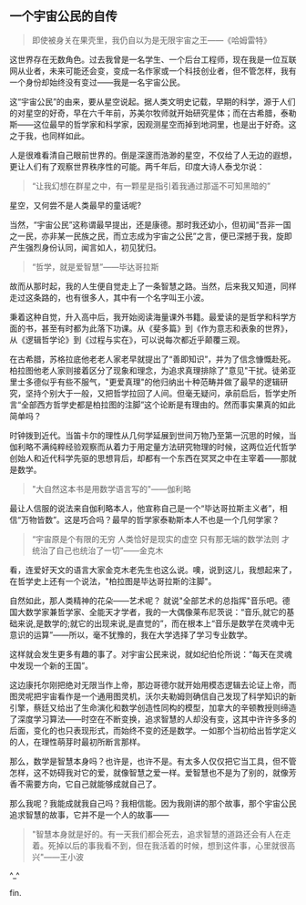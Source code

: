 ## 一个宇宙公民的自传 ##

>即使被身关在果壳里，我仍自以为是无限宇宙之王——《哈姆雷特》

这世界存在无数角色。过去我曾是一名学生、一个后台工程师，现在我是一位互联网从业者，未来可能还会变，变成一名作家或一个科技创业者，但不管怎样，我有一个身份却始终没有变过——我是一名宇宙公民。

这“宇宙公民”的由来，要从星空说起。据人类文明史记载，早期的科学，源于人们的对星空的好奇，早在六千年前，苏美尔牧师就开始研究星体；而在古希腊，泰勒斯——这位最早的哲学家和科学家，因观测星空而掉到地洞里，也是出于好奇。这之于我，也同样如此。


人是很难看清自己眼前世界的。倒是深邃而浩渺的星空，不仅给了人无边的遐想，更让人们有了观察世界秩序性的可能。两千年后，印度大诗人泰戈尔说：

>“让我幻想在群星之中，有一颗星是指引着我通过那遥不可知黑暗的”

星空，又何尝不是人类最早的童话呢?

当然，“宇宙公民”这称谓最早提出，还是康德。那时我还幼小，但初闻“吾非一国之一民，亦非某一民族之民，而立志成为宇宙之公民”之言，便已深撼于我，旋即产生强烈身份认同，闻言如人，初见犹归。

>“哲学，就是爱智慧”——毕达哥拉斯

故而从那时起，我的人生便自觉走上了一条智慧之路。当然，后来我又知道，同样走过这条路的，也有很多人，其中有一个名字叫王小波。

秉着这种自觉，升入高中后，我开始阅读海量课外书籍。最爱读的是哲学和科学方面的书，甚至有时都为此落下功课。从《斐多篇》到《作为意志和表象的世界》，从《逻辑哲学论》到《过程与实在》，可以说每次都近乎颠覆三观。

在古希腊，苏格拉底他老老人家老早就提出了“善即知识”，并为了信念慷慨赴死。柏拉图他老人家则接着区分了现象和理念，为追求真理排除了"意见"干扰。徒弟亚里士多德似乎有些不服气，"更爱真理"的他归纳出十种范畴并做了最早的逻辑研究，坚持个别大于一般，又把哲学拉回了人间。但毫无疑问，承前启后，哲学史所言“全部西方哲学史都是柏拉图的注脚”这个论断是有理由的。然而事实果真的如此简单吗？

时钟拨到近代。当笛卡尔的理性从几何学延展到世间万物乃至第一沉思的时候，当伽利略不满纯粹经验观察而从着力于用定量方法研究物理的时候，这两位近代哲学创始人和近代科学先驱的思想背后，却都有一个东西在冥冥之中在主宰着——那就是数学。

>"大自然这本书是用数学语言写的"——伽利略

最让人信服的说法来自伽利略本人，他宣称自己是一个“毕达哥拉斯主义者”，相信“万物皆数”。这是巧合吗？最早的哲学家泰勒斯本人不也是一个几何学家？

>“宇宙原是个有限的无穷
>人类恰好是现实的虚空
>只有那无端的数学法则
>才统治了自己也统治了一切”——金克木

看，连爱好天文的语言大家金克木老先生也这么说。噢，说到这儿，我想起来了，在哲学史上还有一个说法，"柏拉图是毕达哥拉斯的注脚"。

自然如此，那人类精神的花朵——艺术呢？
就说"全部艺术的总指挥"音乐吧。德国大数学家兼哲学家、全能天才学者，我的一大偶像莱布尼茨说：“音乐,就它的基础来说,是数学的;就它的出现来说,是直觉的”，而在根本上“音乐是数学在灵魂中无意识的运算”——所以，毫不犹豫的，我在大学选择了学习专业数学。

这样就会发生更多有趣的事了。对宇宙公民来说，就如纪伯伦所说：“每天在灵魂中发现一个新的王国”。

这边康托尔刚把绝对无限当作上帝，那边哥德尔就开始用模态逻辑去论证上帝，而图灵呢把宇宙看作是一个通用图灵机，沃尔夫勒姆则确信自己发现了科学知识的新引擎，蔡廷又给出了生命演化和数学创造性同构的模型，加拿大的辛顿教授则缔造了深度学习算法——时空在不断变换，追求智慧的人却没有变，这其中许许多多的后面，变化的也只表现形式，而始终不变的还是数学。一如那个当初给出哲学定义的人，在理性萌芽时最初所断言那样。

那么，数学是智慧本身吗？也许是，也许不是。有太多人仅仅把它当工具，但不管怎样，这不妨碍我对它的爱，就像智慧之爱一样。爱智慧也不是为了别的，就像芳香不需要方向，它自己就能够成就自己了。

那么我呢？我能成就我自己吗？我相信能。因为我刚讲的那个故事，那个宇宙公民追求智慧的故事，它并不是一个人的故事——
>"智慧本身就是好的。有一天我们都会死去，追求智慧的道路还会有人在走着。死掉以后的事我看不到，但在我活着的时候，想到这件事，心里就很高兴"——王小波

^_^

fin.